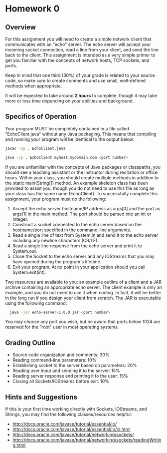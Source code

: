 # Homework 0

## Overview

For this assignment you will need to create a simple network client that communicates with an "echo" server.  The echo server will accept your incoming socket connection, read a line from your client, and send the line back to the client.  This assignment is intended as a very simple primer to get you familiar with the concepts of network hosts, TCP sockets, and ports.  

Keep in mind that one third (30%) of your grade is related to your source code, so make sure to create comments and use small, well-defined methods when appropriate.

It will be expected to take around **2 hours** to complete, though it may take more or less time depending on your abilities and background.

## Specifics of Operation

Your program MUST be completely contained in a file called "EchoClient.java" without any Java packaging. This means that compiling and running your program will be identical to the output below:

```bash
javac -cp . EchoClient.java

java -cp . EchoClient myhost.mydomain.com <port number>
```

If you are unfamiliar with the concepts of Java packages or classpaths, you should see a teaching assistant or the instructor during recitation or office hours. Within your class, you should create multiple methods in addition to the static main(String[]) method. An example skeleton class has been provided to assist you, though you do not need to use this file as long as your class has the same name (EchoClient). To successfully complete this assignment, your program must do the following:
1. Accept the echo server hostname/IP address as args[0] and the port as args[1] in the main method.  The port should be parsed into an int or Integer.
2. Construct a socket connected to the echo server based on the hostname/port specified in the command-line arguments.
3. Read a single line of text from System.in and send it to the echo server including any newline characters (CR/LF).
4. Read a single line response from the echo server and print it to System.out.
5. Close the Socket to the echo server and any IOStreams that you may have opened during the program's lifetime.
6. Exit your program.  At no point in your application should you call System.exit(int).

Two resources are available to you: an example outline of a client and a JAR archive containing an appropriate echo server.  The client example is only an example, and you do not need to use it when coding.  In fact, it will be better in the long run if you design your client from scratch.  The JAR is executable using the following command:

```bash
  java -jar echo-server-1.0.0.jar <port number>
```

 You may choose any port you wish, but be aware that ports below 1024 are reserved for the "root" user in most operating systems.

 ## Grading Outline

 * Source code organization and comments: 30%
 * Reading command-line parameters: 10%
 * Establishing socket to the server based on parameters: 20%
 * Reading user input and sending it to the server: 15%
 * Reading server response and printing it to the user: 15%
 * Closing all Sockets/IOStreams before exit: 10%

 ## Hints and Suggestions
 If this is your first time working directly with Sockets, IOStreams, and Strings, you may find the following classes/resources helpful:

 * http://docs.oracle.com/javase/tutorial/essential/io/
 * http://docs.oracle.com/javase/tutorial/essential/io/cl.html
 * http://docs.oracle.com/javase/tutorial/networking/sockets/
 * http://docs.oracle.com/javase/tutorial/networking/sockets/readingWriting.html
